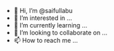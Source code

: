 - 👋 Hi, I’m @saifullabu
- 👀 I’m interested in ...
- 🌱 I’m currently learning ...
- 💞️ I’m looking to collaborate on ...
- 📫 How to reach me ...

<!---
saifullabu/saifullabu is a ✨ special ✨ repository because its `README.md` (this file) appears on your GitHub profile.
You can click the Preview link to take a look at your changes.
--->
